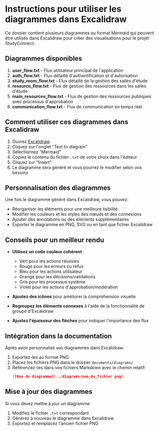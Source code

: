 # Instructions pour utiliser les diagrammes dans Excalidraw

Ce dossier contient plusieurs diagrammes au format Mermaid qui peuvent être utilisés dans Excalidraw pour créer des visualisations pour le projet StudyConnect.

## Diagrammes disponibles

1. **user_flow.txt** - Flux utilisateur principal de l'application
2. **auth_flow.txt** - Flux détaillé d'authentification et d'autorisation
3. **study_room_flow.txt** - Flux détaillé de la gestion des salles d'étude
4. **resource_flow.txt** - Flux de gestion des ressources dans les salles d'étude
5. **main_resources_flow.txt** - Flux de gestion des ressources publiques avec processus d'approbation
6. **communication_flow.txt** - Flux de communication en temps réel

## Comment utiliser ces diagrammes dans Excalidraw

1. Ouvrez [Excalidraw](https://excalidraw.com/)
2. Cliquez sur l'onglet "Text to diagram"
3. Sélectionnez "Mermaid"
4. Copiez le contenu du fichier `.txt` de votre choix dans l'éditeur
5. Cliquez sur "Insert"
6. Le diagramme sera généré et vous pourrez le modifier selon vos besoins

## Personnalisation des diagrammes

Une fois le diagramme généré dans Excalidraw, vous pouvez:

- Réorganiser les éléments pour une meilleure lisibilité
- Modifier les couleurs et les styles des nœuds et des connexions
- Ajouter des annotations ou des éléments supplémentaires
- Exporter le diagramme en PNG, SVG ou en tant que fichier Excalidraw

## Conseils pour un meilleur rendu

- **Utilisez un code couleur cohérent** :
  - Vert pour les actions réussies
  - Rouge pour les erreurs ou refus
  - Bleu pour les actions utilisateur
  - Orange pour les décisions/validations
  - Gris pour les processus système
  - Violet pour les actions d'approbation/modération

- **Ajoutez des icônes** pour améliorer la compréhension visuelle
- **Regroupez les éléments connexes** à l'aide de la fonctionnalité de groupe d'Excalidraw
- **Ajustez l'épaisseur des flèches** pour indiquer l'importance des flux

## Intégration dans la documentation

Après avoir personnalisé vos diagrammes dans Excalidraw:

1. Exportez-les au format PNG
2. Placez les fichiers PNG dans le dossier `documents/diagrams/`
3. Référencez-les dans vos fichiers Markdown avec le chemin relatif:
   ```markdown
   ![Nom du diagramme](../diagrams/nom_du_fichier.png)
   ```

## Mise à jour des diagrammes

Si vous devez mettre à jour un diagramme:

1. Modifiez le fichier `.txt` correspondant
2. Générez à nouveau le diagramme dans Excalidraw
3. Exportez et remplacez l'ancien fichier PNG 
